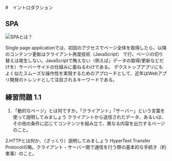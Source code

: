 #　イントロダクション
## SPA
![SPAとは？](../TeachYoueselfPHP/imgs/01.imgs/IMG_0072.JPG)

Single page applicationでは、初回のアクセスでページ全体を取得したら、以降のコンテンツ更新はクライアント再度技術（JavaScript）
で行、ページの切り替えは発生しない。JavaScriptで賄えない（例えば」データの取得/更新などだけを）サーバーサイドの仕組みに委ねるわけである。
デクストップアプリにもよく似たスムーズな操作性を実現するためのアプローチとして、近年はWebアプリ開発のトレンドとして注目されるキーワードである。

## 練習問題 1.1
  1. 「動的なページ」とは何ですか。「クライアント」「サーバー」という言葉を使って説明してみましょう
  クライアントから送信されたデータ、あるいは、その他の条件に応じてコンテンツを組み立て、異なる内容を出力するページのこと。

  2.HTTPとは何か、（ざっくり）説明してみましょう
  HyperText Transfer Protocolの略。クライアント - サーバー間で通信を行う際の基本的な手続き（約束事）のこと。
  

